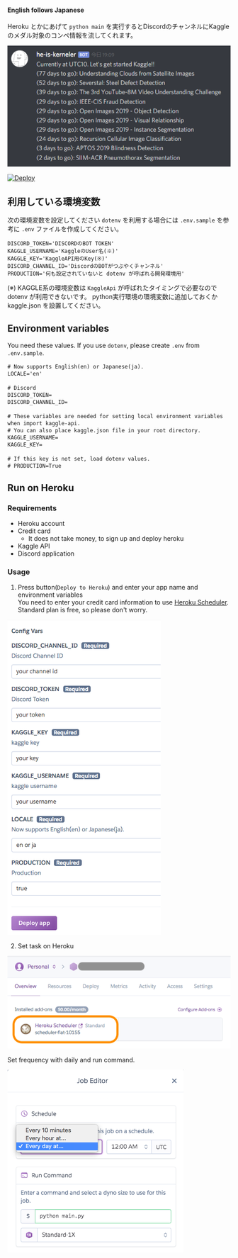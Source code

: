 #### English follows Japanese

Heroku とかにあげて `python main` を実行するとDiscordのチャンネルにKaggleのメダル対象のコンペ情報を流してくれます。

![sample](./sample.png)

<a href="https://heroku.com/deploy?template=https://github.com/regonn/kaggle-discord-bot&env[PRODUCTION]=true">
  <img src="https://www.herokucdn.com/deploy/button.svg" alt="Deploy">
</a>

## 利用している環境変数

次の環境変数を設定してください
`dotenv` を利用する場合には `.env.sample` を参考に `.env` ファイルを作成してください。

```
DISCORD_TOKEN='DISCORDのBOT TOKEN'
KAGGLE_USERNAME='KaggleのUser名(※)'
KAGGLE_KEY='KaggleAPI用のKey(※)'
DISCORD_CHANNEL_ID='DiscordのBOTがつぶやくチャンネル'
PRODUCTION='何も設定されていないと dotenv が呼ばれる開発環境用'
```

(※) KAGGLE系の環境変数は `KaggleApi` が呼ばれたタイミングで必要なので dotenv が利用できないです。
python実行環境の環境変数に追加しておくか kaggle.json を設置してください。

## Environment variables

You need these values.
If you use `dotenv`, please create `.env` from `.env.sample`.

```
# Now supports English(en) or Japanese(ja).
LOCALE='en'

# Discord
DISCORD_TOKEN=
DISCORD_CHANNEL_ID=

# These variables are needed for setting local environment variables when import kaggle-api.
# You can also place kaggle.json file in your root directory.
KAGGLE_USERNAME=
KAGGLE_KEY=

# If this key is not set, load dotenv values.
# PRODUCTION=True
```

## Run on Heroku
### Requirements

- Heroku account
- Credit card
  - It does not take money, to sign up and deploy heroku
- Kaggle API
- Discord application

### Usage
1. Press button(`Deploy to Heroku`) and enter your app name and environment variables  
  You need to enter your credit card information to use [Heroku Scheduler](https://devcenter.heroku.com/articles/scheduler).  
  Standard plan is free, so please don't worry.

![](img/enter-config-vars.png)


2. Set task on Heroku

![select scheduler](img/select-scheduler.png)

Set frequency with daily and run command.

![set schedule](img/set-schedule.png)
